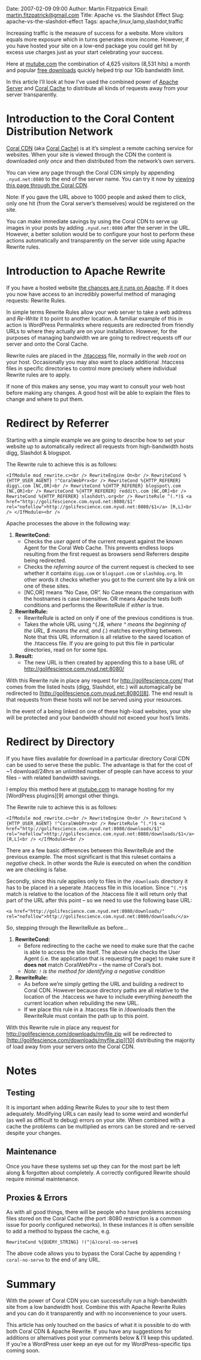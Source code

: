 Date: 2007-02-09 09:00
Author: Martin Fitzpatrick
Email: martin.fitzpatrick@gmail.com
Title: Apache vs. the Slashdot Effect
Slug: apache-vs-the-slashdot-effect
Tags: apache,linux,lamp,slashdot,traffic

Increasing traffic is the measure of success for a website. More visitors equals more exposure which in turns generates more income. However, if you have hosted your site on a low-end package you could get hit by excess use charges just as your start celebrating your success.

Here at [mutube.com][1] the combination of 4,625 visitors (8,531 hits) a month and popular [free downloads][2] quickly helped trip our 1Gb bandwidth limit.

In this article I’ll look at how I’ve used the combined power of [Apache Server][3] and [Coral Cache][4] to distribute all kinds of requests away from your server transparently.


# Introduction to the Coral Content Distribution Network

[Coral CDN][4] (aka [Coral Cache)][4] is at it’s simplest a remote caching service for websites. When your site is viewed through the CDN the content is downloaded *only once* and then distributed from the network’s own servers.

You can view any page through the Coral CDN simply by appending `.nyud.net:8080` to the end of the server name. You can try it now by [viewing this page through the Coral CDN][5].

Note: If you gave the URL above to 1000 people and asked them to click, only one hit (from the Coral server’s themselves) would be registered on the site.

You can make immediate savings by using the Coral CDN to serve up images in your posts by adding `.nyud.net:8080` after the server in the URL. However, a better solution would be to configure your host to perform these actions automatically and transparently on the server side using Apache Rewrite rules.

# Introduction to Apache Rewrite

If you have a hosted website [the chances are it runs on Apache][6]. If it does you now have access to an incredibly powerful method of managing requests: Rewrite Rules.

In simple terms Rewrite Rules allow your web server to take a web address and *Re-Write* it to point to another location. A familiar example of this in action is WordPress Permalinks where requests are redirected from friendly URLs to where they actually are on your installation. However, for the purposes of managing bandwidth we are going to redirect requests off our server and onto the Coral Cache.

Rewrite rules are placed in the [.htaccess][7] file, normally in the *web root* on your host. Occasionally you may also want to place additional .htaccess files in specific directories to control more precisely where individual Rewrite rules are to apply.

If none of this makes any sense, you may want to consult your web host before making any changes. A good host will be able to explain the files to change and where to put them.

# Redirect by Referrer

Starting with a simple example we are going to describe how to set your website up to automatically redirect all requests from high-bandwidth hosts digg, Slashdot & blogspot.

The Rewrite rule to achieve this is as follows:

`<IfModule mod_rewrite.c><br />
RewriteEngine On<br />
RewriteCond %{HTTP_USER_AGENT} !^CoralWebPrx<br />
RewriteCond %{HTTP_REFERER} digg\.com [NC,OR]<br />
RewriteCond %{HTTP_REFERER} blogspot\.com [NC,OR]<br />
RewriteCond %{HTTP_REFERER} reddit\.com [NC,OR]<br />
RewriteCond %{HTTP_REFERER} slashdot\.org<br />
RewriteRule ^(.*)$ <a href="http://golifescience.com.nyud.net:8080/$1" rel="nofollow">http://golifescience.com.nyud.net:8080/$1</a> [R,L]<br />
</IfModule><br />
`

Apache processes the above in the following way:

1.  **RewriteCond:** 
    *   Checks the *user agent* of the current request against the known Agent for the Coral Web Cache. This prevents endless loops resulting from the first request as browsers send Referrers despite being redirected.
    *   Checks the *referring source* of the current request is checked to see whether it contains `digg.com` or `blogspot.com` or `slashdog.org`. In other words it checks whether you got to the current site by a link on one of these sites.
    *   [NC,OR] means “No Case, OR”. No Case means the comparison with the hostnames is case insensitive. OR means Apache tests both conditions and performs the RewriteRule if *either* is true.</em>
2.  **RewriteRule:** 
    *   RewriteRule is acted on only if one of the previous conditions is true.
    *   Takes the whole URL using ^(.*)$, where ^ means the beginning of the URL, $ means the end, and (.*) matches everything between. Note that this URL information is all relative to the saved location of the .htaccess file. If you are going to put this file in particular directories, read on for some tips.
3.  **Result:** 
    *   The new URL is then created by appending this to a base URL of <http://golifescience.com.nyud.net:8080/>

With this Rewrite rule in place any request for <http://golifescience.com/> that comes from the listed hosts (digg, Slashdot, etc.) will automagically be redirected to [http://golifescience.com.nyud.net:8080][8]. The end result is that requests from these hosts will not be served using your resources.

In the event of a being linked on one of these high-load websites, your site will be protected and your bandwidth should not exceed your host’s limits.

# Redirect by Directory

If you have files available for download in a particular directory Coral CDN can be used to serve these the public. The advantage is that for the cost of ~1 download/24hrs an unlimited number of people can have access to your files – with related bandwidth savings.

I employ this method here at [mutube.com][1] to manage hosting for my [WordPress plugins][9] amongst other things.

The Rewrite rule to achieve this is as follows:

`<IfModule mod_rewrite.c><br />
RewriteEngine On<br />
RewriteCond %{HTTP_USER_AGENT} !^CoralWebPrx<br />
RewriteRule ^(.*)$ <a href="http://golifescience.com.nyud.net:8080/downloads/$1" rel="nofollow">http://golifescience.com.nyud.net:8080/downloads/$1</a> [R,L]<br />
</IfModule><br />
`

There are a few basic differences between this RewriteRule and the previous example. The most significant is that this ruleset contains a *negative* check. In other words the Rule is executed on when the condition we are checking is false.

Secondly, since this rule applies only to files in the `/downloads` directory it has to be placed in a seperate .htaccess file in this location. Since `^(.*)$` match is relative to the location of the .htaccess file it will return only that part of the URL after this point – so we need to use the following base URL:

`<a href="http://golifescience.com.nyud.net:8080/downloads/" rel="nofollow">http://golifescience.com.nyud.net:8080/downloads/</a>`

So, stepping through the RewriteRule as before…

1.  **RewriteCond:** 
    *   Before redirecting to the cache we need to make sure that the cache is able to access the site itself. The above rule checks the User Agent (i.e. the application that is requesting the page) to make sure it **does not** match CoralWebPrx – the name of Coral’s bot.
    *   *Note: `!` is the method for identifying a negative condition*
2.  **RewriteRule:** 
    *   As before we’re simply getting the URL and building a redirect to Coral CDN. However because directory paths are all relative to the location of the .htaccess we have to include everything *beneath* the current location when rebuilding the new URL.
    *   If we place this rule in a .htaccess file in /downloads then the RewriteRule must contain the path up to this point.

With this Rewrite rule in place any request for <http://golifescience.com/downloads/myfile.zip> will be redirected to [http://golifescience.com/downloads/myfile.zip][10] distributing the majority of load away from your servers onto the Coral CDN.

# Notes

## Testing

It is important when adding Rewrite Rules to your site to test them adequately. Modifying URLs can easily lead to some weird and wonderful (as well as difficult to debug) errors on your site. When combined with a cache the problems can be multiplied as errors can be stored and re-served despite your changes.

## Maintenance

Once you have these systems set up they can for the most part be left along & forgotten about completely. A correctly configured Rewrite should require minimal maintenance.

## Proxies & Errors

As with all good things, there will be people who have problems accessing files stored on the Coral Cache (the port :8080 restriction is a common issue for poorly configured networks). In these instances it is often sensible to add a method to bypass the cache, e.g.

`RewriteCond %{QUERY_STRING} !(^|&)coral-no-serve$`

The above code allows you to bypass the Coral Cache by appending `?coral-no-serve` to the end of any URL. 

# Summary

With the power of Coral CDN you can successfully run a high-bandwidth site from a low bandwidth host. Combine this with Apache Rewrite Rules and you can do it transparently and with no inconvenience to your users.

This article has only touched on the basics of what it is possible to do with both Coral CDN & Apache Rewrite. If you have any suggestions for additions or alternatives post your comments below & I’ll keep this updated. If you’re a WordPress user keep an eye out for my WordPress-specific tips coming soon.

 [1]: http://golifescience.com
 [2]: http://golifescience.com/projects/wordpress/
 [3]: http://www.apache.org
 [4]: http://www.coralcdn.org
 [5]: http://golifescience.com.nyud.net:8080/articles/wordpress-vs-the-digg-effect
 [6]: http://news.netcraft.com/archives/web_server_survey.html
 [7]: http://javascriptkit.com/howto/htaccess.shtml
 [8]: http://golifescience.com.nyud.net:8080/
 [10]: http://golifescience.com.nyud.net:8080/downloads/myfile.zip
